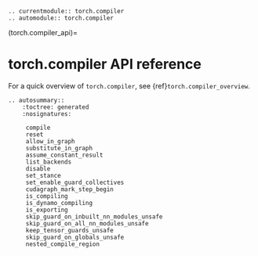 ```{eval-rst}
.. currentmodule:: torch.compiler
.. automodule:: torch.compiler
```

(torch.compiler_api)=
# torch.compiler API reference

For a quick overview of `torch.compiler`, see {ref}`torch.compiler_overview`.

```{eval-rst}
.. autosummary::
    :toctree: generated
    :nosignatures:

     compile
     reset
     allow_in_graph
     substitute_in_graph
     assume_constant_result
     list_backends
     disable
     set_stance
     set_enable_guard_collectives
     cudagraph_mark_step_begin
     is_compiling
     is_dynamo_compiling
     is_exporting
     skip_guard_on_inbuilt_nn_modules_unsafe
     skip_guard_on_all_nn_modules_unsafe
     keep_tensor_guards_unsafe
     skip_guard_on_globals_unsafe
     nested_compile_region
```
